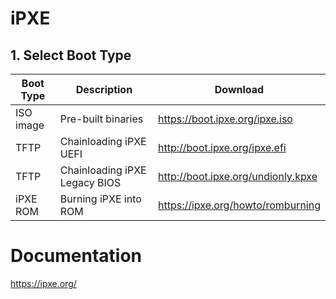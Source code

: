 # iPXE
## 1. Select Boot Type
| Boot Type | Description | Download |
| --- | --- | --- |
| ISO image | Pre-built binaries | https://boot.ipxe.org/ipxe.iso |
| TFTP | Chainloading iPXE UEFI  | http://boot.ipxe.org/ipxe.efi |
| TFTP | Chainloading iPXE Legacy BIOS  | http://boot.ipxe.org/undionly.kpxe |
| iPXE ROM | Burning iPXE into ROM | https://ipxe.org/howto/romburning |



# Documentation
https://ipxe.org/
